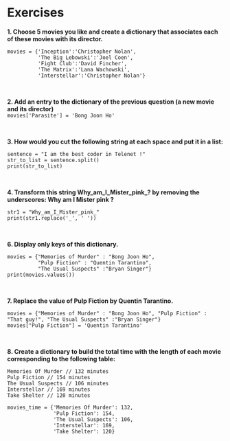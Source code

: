 # Exercises
**1. Choose 5 movies you like and create a dictionary that associates each of these movies with its director.**</br>
```
movies = {'Inception':'Christopher Nolan',
          'The Big Lebowski':'Joel Coen',
          'Fight Club':'David Fincher',
          'The Matrix':'Lana Wachowski',
          'Interstellar':'Christopher Nolan'}
```
</br>

**2. Add an entry to the dictionary of the previous question (a new movie and its director)**</br>
`movies['Parasite'] = 'Bong Joon Ho'`

</br>

**3. How would you cut the following string at each space and put it in a list:**</br>
```
sentence = "I am the best coder in Telenet !"
str_to_list = sentence.split()
print(str_to_list)
```
</br>

**4. Transform this string Why_am_I_Mister_pink_? by removing the underscores: Why am I Mister pink ?**</br>
```
str1 = "Why_am_I_Mister_pink_"
print(str1.replace('_', ' '))
```

</br>

**6. Display only keys of this dictionary.**</br>
```
movies = {"Memories of Murder" : "Bong Joon Ho",
          "Pulp Fiction" : "Quentin Tarantino",
          "The Usual Suspects" :"Bryan Singer"}
print(movies.values())
```
</br>

**7. Replace the value of Pulp Fiction by Quentin Tarantino.**
```
movies = {"Memories of Murder" : "Bong Joon Ho", "Pulp Fiction" : "That guy!", "The Usual Suspects" :"Bryan Singer"}
movies["Pulp Fiction"] = 'Quentin Tarantino'
```

</br>

**8. Create a dictionary to build the total time with the length of each movie corresponding to the following table:**</br>
```
Memories Of Murder // 132 minutes
Pulp Fiction // 154 minutes
The Usual Suspects // 106 minutes
Interstellar // 169 minutes
Take Shelter // 120 minutes
```
```
movies_time = {'Memories Of Murder': 132,
               'Pulp Fiction': 154,
               'The Usual Suspects': 106,
               'Interstellar': 169,
               'Take Shelter': 120}
```
